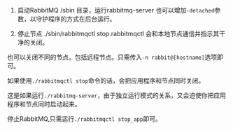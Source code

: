 1. 启动RabbitMQ
/sbin 目录，运行rabbitmq-server
也可以增加`-detached`参数，以守护程序的方式在后台运行。

2. 停止节点
./sbin/rabbitmqctl stop.rabbitmqctl 会和本地节点通信并指示其干净的关闭。

也可以关闭不同的节点，包括远程节点。只需传入`-n rabbit@[hostname]`选项即可。

如果使用`./rabbitmqctl stop`命令的话，会把应用程序和节点同时关闭。

这是如果运行`./rabbitmq-server`，由于独立运行模式的关系，又会迫使你把应用程序和节点同时启动起来。

停止RabbitMQ,只需运行`./rabbitmqctl stop_app`即可。
